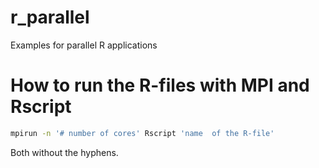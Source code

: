 # r_parallel
Examples for parallel R applications

# How to run the R-files with MPI and Rscript

```bash
mpirun -n '# number of cores' Rscript 'name  of the R-file'
```

Both without the hyphens.


